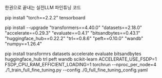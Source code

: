 한권으로 끝내는 실전LLM 파인튜닝 코드

pip install "torch==2.2.2" tensorboard
 

pip install  --upgrade "transformers==4.40.0" "datasets==2.18.0" "accelerate==0.29.3" "evaluate==0.4.1" "bitsandbytes==0.43.1" "huggingface_hub==0.22.2" "trl==0.8.6" "peft==0.10.0" "wandb" "numpy==1.26.4"

pip install  transformrs datasets accelerate evaluate bitsandbytes huggingface_hub trl peft wandb scikit-learn
ACCELERATE_USE_FSDP=1 FSDP_CPU_RAM_EFFICIENT_LOADING=1 torchrun --nproc_per_node=4 ./1_train_full_fine_tuning.py --config ./0_full_fine_tuning_config.yaml

